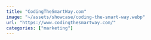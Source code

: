 ```yaml
---
title: "CodingTheSmartWay.com"
image: "~/assets/showcase/coding-the-smart-way.webp"
url: "https://www.codingthesmartway.com/"
categories: ["marketing"]
---
```


